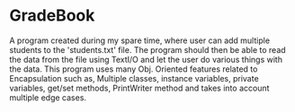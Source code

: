 # GradeBook
A program created during my spare time, where user can add multiple students to the 'students.txt' file. The program should then be able to read the data from the file using TextI/O and let the user do various things with the data. This program uses many Obj. Oriented features related to Encapsulation such as, Multiple classes, instance variables, private variables, get/set methods, PrintWriter method and takes into account multiple edge cases. 

